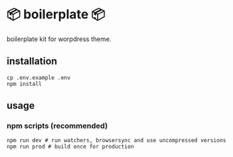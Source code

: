 # 📦 boilerplate 📦

boilerplate kit for worpdress theme.  
## installation

```
cp .env.example .env
npm install
```

## usage

### npm scripts (recommended)

```
npm run dev # run watchers, browsersync and use uncompressed versions
npm run prod # build once for production
```